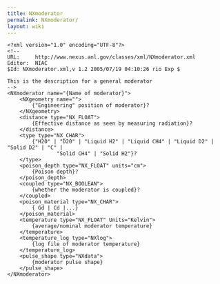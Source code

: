 ```yaml
---
title: NXmoderator
permalink: NXmoderator/
layout: wiki
---
```


    <?xml version="1.0" encoding="UTF-8"?>
    <!--
    URL:     http://www.nexus.anl.gov/classes/xml/NXmoderator.xml
    Editor:  NIAC
    $Id: NXmoderator.xml,v 1.2 2005/07/19 04:10:26 rio Exp $

    This is the description for a general moderator 
    -->
    <NXmoderator name="{Name of moderator}">
        <NXgeometry name="">
            {"Engineering" position of moderator}?
        </NXgeometry>
        <distance type="NX_FLOAT">
            {Effective distance as seen by measuring radiation}?
        </distance>
        <type type="NX_CHAR">
            {"H20" | "D20" | "Liquid H2" | "Liquid CH4" | "Liquid D2" | "Solid D2" | "C" |
                    "Solid CH4" | "Solid H2"}?
        </type>
        <poison_depth type="NX_FLOAT" units="cm">
            {Poison depth}?
        </poison_depth>
        <coupled type="NX_BOOLEAN">
            {whether the moderator is coupled}?
        </coupled>
        <poison_material type="NX_CHAR">
            { Gd | Cd |...}
        </poison_material>
        <temperature type="NX_FLOAT" Units="Kelvin">
            {average/nominal moderator temperature}
        </temperature>
        <temperature_log type="NXlog">
            {log file of moderator temperature}
        </temperature_log>
        <pulse_shape type="NXdata">
            {moderator pulse shape}
        </pulse_shape>
    </NXmoderator>
